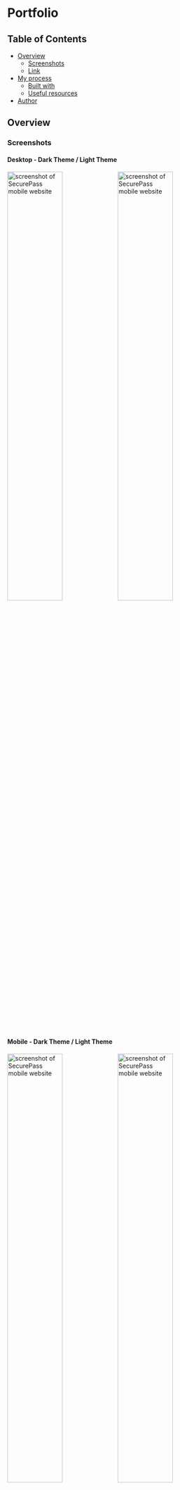 # Portfolio

## Table of Contents

- [Overview](#overview)
  - [Screenshots](#screenshots)
  - [Link](#link)
- [My process](#my-process)
  - [Built with](#built-with)
  - [Useful resources](#useful-resources)
- [Author](#author)

## Overview

### Screenshots

#### Desktop - Dark Theme / Light Theme

<img src="public/screenshots/desktop/desktop-dark.png" alt="screenshot of SecurePass mobile website" width="50%" height="auto"><img src="public/screenshots/desktop/desktop-light.png" alt="screenshot of SecurePass mobile website" width="50%" height="auto">

#### Mobile - Dark Theme / Light Theme

<img src="public/screenshots/mobile/mobile-dark.png" alt="screenshot of SecurePass mobile website" width="50%" height="auto"><img src="public/screenshots/mobile/mobile-light.png" alt="screenshot of SecurePass mobile website" width="50%" height="auto">

#### Mobile Nav - Dark Theme / Light Theme

<img src="public/screenshots/mobile/mobile-nav-dark.png" alt="screenshot of SecurePass mobile website" width="35%" height="auto"><img src="public/screenshots/mobile/mobile-nav-light.png" alt="screenshot of SecurePass mobile website" width="35%" height="auto">

### Link

- Live Site URL: [https://bnielsen.dev](https://bnielsen.dev)

## My Process

### Built with

- [Next.js App Router](https://nextjs.org/) - React framework
- [React](https://reactjs.org/) - JS library
- [TypeScript](https://typescriptlang.org/)
- [Tailwind CSS](https://tailwindcss.com/)
- [Framer Motion](https://www.framer.com/motion/)
- [CSS Animations](https://www.w3schools.com/css/css3_animations.asp)
- [FormSpree React](https://help.formspree.io/hc/en-us/articles/360055613373-The-Formspree-React-library)
- [Customized SVG Icons - Icons8](https://icons8.com/icons)
- [Mosk Typeface - Iulian Maftei via Behance](<https://www.behance.net/gallery/33966928/Mosk-Typeface-(Free)>)
- [Roboto Typeface - Google Fonts](https://fonts.google.com/?query=roboto)
- [VS Code](https://code.visualstudio.com/) - Integrated development environment

### Useful Resources

- [Server Components - JoshComeau](https://www.joshwcomeau.com/react/server-components/)
- [Optimizing fonts in Next.js](https://nextjs.org/docs/app/building-your-application/optimizing/fonts)
- [How to create a gradient border w/ Tailwind CSS](https://www.dhairyashah.dev/posts/how-to-create-gradient-border-with-tailwind-css/)
- [Create a hook to get window width](https://github.com/vercel/next.js/discussions/14810)
- [Destructuring when passing props](https://stackoverflow.com/questions/56066740/react-props-destructuring-when-passing-to-component)
- [How to animate a mobile menu w/ Framer Motion](https://stackoverflow.com/questions/67156693/how-do-you-animate-menu-with-framer-motion-on-click/67156716#67156716)
- [How to create a custom 404 page](https://medium.com/@a.pirus/custom-loading-and-404-pages-in-next-js-13-tutorial-f864dd0f8801)
- [Add Smooth Scroll in Next.js](https://stackoverflow.com/questions/69825670/smooth-scroll-in-next-js)
- [How to Build a Tooltip Component w/ React](https://medium.com/@jsmuster/building-a-tooltip-component-with-react-2de14761e02)
- [Implementing Copy-to-Clipboard in React with Clipboard API](https://blog.logrocket.com/implementing-copy-clipboard-react-clipboard-api/)
- [How to add favicon in Next.js 13](https://stackoverflow.com/questions/75674866/adding-favicon-to-nextjs-13-beta-no-pages-folder)
- [Allow some HTML elements in markdown](https://stackoverflow.com/questions/72368493/allow-some-html-elements-in-markdown-lint-rule-md033-in-visual-studio-code)
- [Display images side-by-side in GitHub readme.md](https://stackoverflow.com/questions/24319505/how-can-one-display-images-side-by-side-in-a-github-readme-md)
- [How to use :not() selector in Tailwind CSS](https://stackoverflow.com/questions/61455473/how-to-use-not-in-tailwind-css)
- [How to transition gradients](https://css-tricks.com/transitioning-gradients/)

## Author

- Portfolio Website - [bnielsen.dev](https://bnielsen.dev)
- LinkedIn - [/in/bnielsencodes](https://linkedin.com/in/bnielsencodes)
- Twitter - [@bnielsencodes](https://twitter.com/bnielsencodes)
